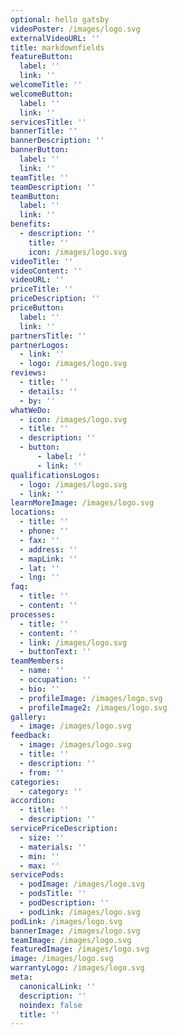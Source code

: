 ```yaml
---
optional: hello gatsby
videoPoster: /images/logo.svg
externalVideoURL: ''
title: markdownfields
featureButton:
  label: ''
  link: ''
welcomeTitle: ''
welcomeButton:
  label: ''
  link: ''
servicesTitle: ''
bannerTitle: ''
bannerDescription: ''
bannerButton:
  label: ''
  link: ''
teamTitle: ''
teamDescription: ''
teamButton:
  label: ''
  link: ''
benefits:
  - description: ''
    title: ''
    icon: /images/logo.svg
videoTitle: ''
videoContent: ''
videoURL: ''
priceTitle: ''
priceDescription: ''
priceButton:
  label: ''
  link: ''
partnersTitle: ''
partnerLogos:
  - link: ''
  - logo: /images/logo.svg
reviews:
  - title: ''
  - details: ''
  - by: ''
whatWeDo:
  - icon: /images/logo.svg
  - title: ''
  - description: ''
  - button:
      - label: ''
      - link: ''
qualificationsLogos:
  - logo: /images/logo.svg
  - link: ''
learnMoreImage: /images/logo.svg
locations:
  - title: ''
  - phone: ''
  - fax: ''
  - address: ''
  - mapLink: ''
  - lat: ''
  - lng: ''
faq:
  - title: ''
  - content: ''
processes:
  - title: ''
  - content: ''
  - link: /images/logo.svg
  - buttonText: ''
teamMembers:
  - name: ''
  - occupation: ''
  - bio: ''
  - profileImage: /images/logo.svg
  - profileImage2: /images/logo.svg
gallery:
  - image: /images/logo.svg
feedback:
  - image: /images/logo.svg
  - title: ''
  - description: ''
  - from: ''
categories:
  - category: ''
accordion:
  - title: ''
  - description: ''
servicePriceDescription:
  - size: ''
  - materials: ''
  - min: ''
  - max: ''
servicePods:
  - podImage: /images/logo.svg
  - podsTitle: ''
  - podDescription: ''
  - podLink: /images/logo.svg
podLink: /images/logo.svg
bannerImage: /images/logo.svg
teamImage: /images/logo.svg
featuredImage: /images/logo.svg
image: /images/logo.svg
warrantyLogo: /images/logo.svg
meta:
  canonicalLink: ''
  description: ''
  noindex: false
  title: ''
---
```


<!--Use this to force Gatsby to deal with optional images-->
